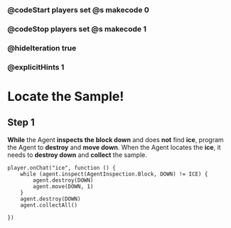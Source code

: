 ### @codeStart players set @s makecode 0
### @codeStop players set @s makecode 1

### @hideIteration true 
### @explicitHints 1


# Locate the Sample! 

## Step 1
**While** the Agent **inspects the block down** and does **not** find **ice**, program the Agent to **destroy** and **move down**. When the Agent locates the **ice**, it needs to **destroy down** and **collect** the sample. 

```ghost 
player.onChat("ice", function () {
    while (agent.inspect(AgentInspection.Block, DOWN) != ICE) {
        agent.destroy(DOWN)
        agent.move(DOWN, 1)
    }
    agent.destroy(DOWN)
    agent.collectAll()
    
})
```

